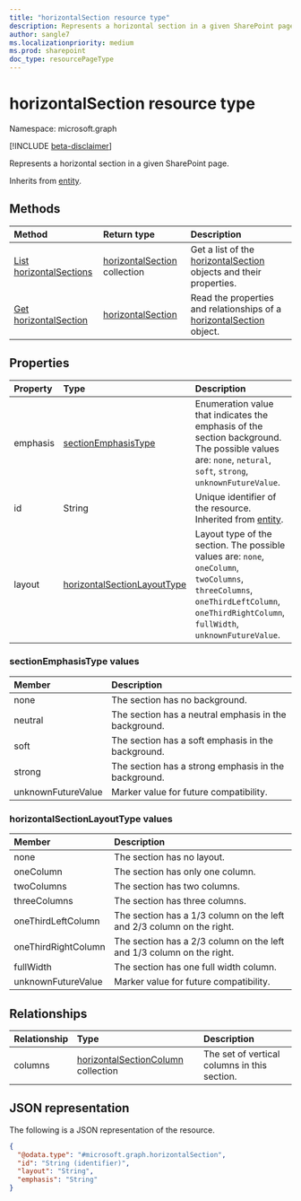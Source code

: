 ```yaml
---
title: "horizontalSection resource type"
description: Represents a horizontal section in a given SharePoint page
author: sangle7
ms.localizationpriority: medium
ms.prod: sharepoint
doc_type: resourcePageType
---
```


# horizontalSection resource type

Namespace: microsoft.graph

[!INCLUDE [beta-disclaimer](../../includes/beta-disclaimer.md)]

Represents a horizontal section in a given SharePoint page.

Inherits from [entity](../resources/entity.md).

## Methods

| Method                                                      | Return type                                                       | Description                                                                                               |
| :---------------------------------------------------------- | :---------------------------------------------------------------- | :-------------------------------------------------------------------------------------------------------- |
| [List horizontalSections](../api/horizontalsection-list.md) | [horizontalSection](../resources/horizontalsection.md) collection | Get a list of the [horizontalSection](../resources/horizontalsection.md) objects and their properties.    |
| [Get horizontalSection](../api/horizontalsection-get.md)    | [horizontalSection](../resources/horizontalsection.md)            | Read the properties and relationships of a [horizontalSection](../resources/horizontalsection.md) object. |

## Properties

| Property | Type                                                                                                | Description                                                                                                                                                                             |
| :------- | :-------------------------------------------------------------------------------------------------- | :-------------------------------------------------------------------------------------------------------------------------------------------------------------------------------------- |
| emphasis | [sectionEmphasisType](../resources/horizontalsection.md#sectionemphasistype-values)                 | Enumeration value that indicates the emphasis of the section background. The possible values are: `none`, `netural`, `soft`, `strong`, `unknownFutureValue`.                            |
| id       | String                                                                                              | Unique identifier of the resource. Inherited from [entity](../resources/entity.md).                                                                                                     |
| layout   | [horizontalSectionLayoutType](../resources/horizontalsection.md#horizontalsectionlayouttype-values) | Layout type of the section. The possible values are: `none`, `oneColumn`, `twoColumns`, `threeColumns`, `oneThirdLeftColumn`, `oneThirdRightColumn`, `fullWidth`, `unknownFutureValue`. |

### sectionEmphasisType values

| Member             | Description                                           |
| :----------------- | :---------------------------------------------------- |
| none               | The section has no background.                        |
| neutral            | The section has a neutral emphasis in the background. |
| soft               | The section has a soft emphasis in the background.    |
| strong             | The section has a strong emphasis in the background.  |
| unknownFutureValue | Marker value for future compatibility.                |

### horizontalSectionLayoutType values

| Member              | Description                                                           |
| :------------------ | :-------------------------------------------------------------------- |
| none                | The section has no layout.                                            |
| oneColumn           | The section has only one column.                                      |
| twoColumns          | The section has two columns.                                          |
| threeColumns        | The section has three columns.                                        |
| oneThirdLeftColumn  | The section has a 1/3 column on the left and 2/3 column on the right. |
| oneThirdRightColumn | The section has a 2/3 column on the left and 1/3 column on the right. |
| fullWidth           | The section has one full width column.                                |
| unknownFutureValue  | Marker value for future compatibility.                                |

## Relationships

| Relationship | Type                                                                          | Description                                  |
| :----------- | :---------------------------------------------------------------------------- | :------------------------------------------- |
| columns      | [horizontalSectionColumn](../resources/horizontalsectioncolumn.md) collection | The set of vertical columns in this section. |

## JSON representation

The following is a JSON representation of the resource.

<!-- {
  "blockType": "resource",
  "keyProperty": "id",
  "@odata.type": "microsoft.graph.horizontalSection",
  "baseType": "microsoft.graph.entity",
  "openType": false
}
-->

```json
{
  "@odata.type": "#microsoft.graph.horizontalSection",
  "id": "String (identifier)",
  "layout": "String",
  "emphasis": "String"
}
```
